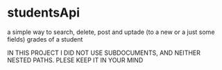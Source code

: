 # studentsApi
a simple way to search, delete, post and uptade (to a new or a just some fields) grades of a student

IN THIS PROJECT I DID NOT USE SUBDOCUMENTS, AND NEITHER NESTED PATHS. PLESE KEEP IT IN YOUR MIND
